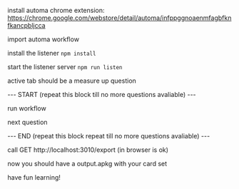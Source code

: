 install automa chrome extension: https://chrome.google.com/webstore/detail/automa/infppggnoaenmfagbfknfkancpbljcca

import automa workflow

install the listener `npm install`

start the listener server `npm run listen`

active tab should be a measure up question

--- START (repeat this block till no more questions avaliable) ---

run workflow

next question

--- END (repeat this block repeat till no more questions avaliable) ---

call GET http://localhost:3010/export (in browser is ok)

now you should have a output.apkg with your card set

have fun learning!